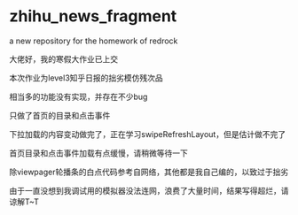 
# zhihu_news_fragment
a new repository for the homework of redrock

大佬好，我的寒假大作业已上交

本次作业为level3知乎日报的拙劣模仿残次品

相当多的功能没有实现，并存在不少bug

只做了首页的目录和点击事件

下拉加载的内容变动做完了，正在学习swipeRefreshLayout，但是估计做不完了

首页目录和点击事件加载有点缓慢，请稍微等待一下

除viewpager轮播条的白点代码参考自网络，其他都是我自己编的，以致过于拙劣

由于一直没想到我调试用的模拟器没法连网，浪费了大量时间，结果写得超烂，请谅解T~T
